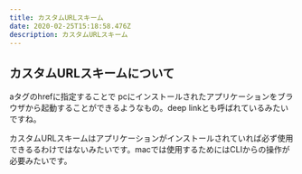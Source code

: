 ```yaml
---
title: カスタムURLスキーム
date: 2020-02-25T15:18:58.476Z
description: カスタムURLスキーム
---
```

## カスタムURLスキームについて

aタグのhrefに指定することで pcにインストールされたアプリケーションをブラウザから起動することができるようなもの。deep linkとも呼ばれているみたいですね。

カスタムURLスキームはアプリケーションがインストールされていれば必ず使用できるるわけではないみたいです。macでは使用するためにはCLIからの操作が必要みたいです。
